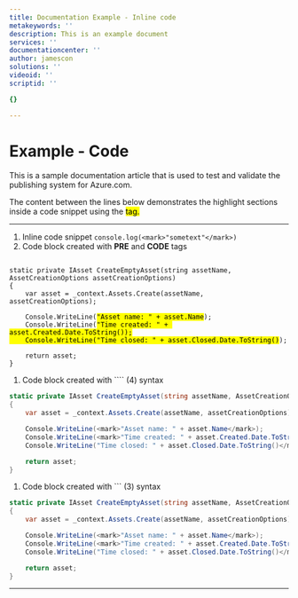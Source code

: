 ```yaml
---
title: Documentation Example - Inline code
metakeywords: ''
description: This is an example document
services: ''
documentationcenter: ''
author: jamescon
solutions: ''
videoid: ''
scriptid: ''

{}

---
```

# Example - Code
This is a sample documentation article that is used to test and validate the publishing system for Azure.com.  

The content between the lines below demonstrates the highlight sections inside a code snippet using the <mark> tag.

- - -
1. Inline code snippet `console.log(<mark>"sometext"</mark>)` 
2. Code block created with  **PRE** and **CODE** tags

<pre><code>
static private IAsset CreateEmptyAsset(string assetName, AssetCreationOptions assetCreationOptions)
{
    var asset = _context.Assets.Create(assetName, assetCreationOptions);

    Console.WriteLine(<mark>"Asset name: " + asset.Name</mark>);
    Console.WriteLine(<mark>"Time created: " + asset.Created.Date.ToString());
    Console.WriteLine("Time closed: " + asset.Closed.Date.ToString()</mark>);

    return asset;
}
</code></pre>

1. Code block created with  \`\`\`\` (4) syntax

````C#
static private IAsset CreateEmptyAsset(string assetName, AssetCreationOptions assetCreationOptions)
{
    var asset = _context.Assets.Create(assetName, assetCreationOptions);

    Console.WriteLine(<mark>"Asset name: " + asset.Name</mark>);
    Console.WriteLine(<mark>"Time created: " + asset.Created.Date.ToString());
    Console.WriteLine("Time closed: " + asset.Closed.Date.ToString()</mark>);

    return asset;
}
````

1. Code block created with  \`\`\` (3) syntax

```C#
static private IAsset CreateEmptyAsset(string assetName, AssetCreationOptions assetCreationOptions)
{
    var asset = _context.Assets.Create(assetName, assetCreationOptions);

    Console.WriteLine(<mark>"Asset name: " + asset.Name</mark>);
    Console.WriteLine(<mark>"Time created: " + asset.Created.Date.ToString());
    Console.WriteLine("Time closed: " + asset.Closed.Date.ToString()</mark>);

    return asset;
}
```

- - -

